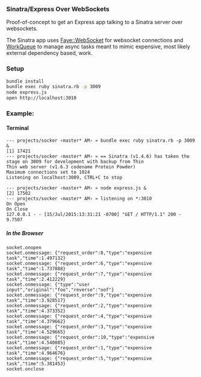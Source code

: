 ### Sinatra/Express Over WebSockets

Proof-of-concept to get an Express app talking to a Sinatra server over websockets.

The Sinatra app uses [Faye::WebSocket](https://github.com/faye/faye-websocket-ruby) for
websocket connections and [WorkQueue](https://github.com/fmmfonseca/work_queue) to
manage async tasks meant to mimic expensive, most likely external dependency based, work.

### Setup

```bash
bundle install
bundle exec ruby sinatra.rb -p 3009
node express.js
open http://localhost:3010
```

### Example:

#### Terminal
```
--- projects/socker ‹master* AM› » bundle exec ruby sinatra.rb -p 3009 &
[1] 17421
--- projects/socker ‹master* AM› » == Sinatra (v1.4.6) has taken the stage on 3009 for development with backup from Thin
Thin web server (v1.6.3 codename Protein Powder)
Maximum connections set to 1024
Listening on localhost:3009, CTRL+C to stop

--- projects/socker ‹master* AM› » node express.js &
[2] 17502
--- projects/socker ‹master* AM› » listening on *:3010
On Open
On Close
127.0.0.1 - - [15/Jul/2015:13:31:21 -0700] "GET / HTTP/1.1" 200 - 9.7507
```

##### In the Browser

```
socket.onopen
socket.onmessage: {"request_order":8,"type":"expensive task","time":1.497132}
socket.onmessage: {"request_order":6,"type":"expensive task","time":1.737888}
socket.onmessage: {"request_order":7,"type":"expensive task","time":2.412229}
socket.onmessage: {"type":"user input","original":"foo","reverse":"oof"}
socket.onmessage: {"request_order":9,"type":"expensive task","time":3.928517}
socket.onmessage: {"request_order":2,"type":"expensive task","time":4.373352}
socket.onmessage: {"request_order":4,"type":"expensive task","time":4.379662}
socket.onmessage: {"request_order":3,"type":"expensive task","time":4.529665}
socket.onmessage: {"request_order":10,"type":"expensive task","time":4.540885}
socket.onmessage: {"request_order":1,"type":"expensive task","time":4.964676}
socket.onmessage: {"request_order":5,"type":"expensive task","time":5.381453}
socket.onclose
```
